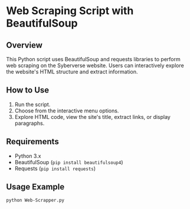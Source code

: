 # Web Scraping Script with BeautifulSoup

## Overview
This Python script uses BeautifulSoup and requests libraries to perform web scraping on the Syberverse website. Users can interactively explore the website's HTML structure and extract information.

## How to Use
1. Run the script.
2. Choose from the interactive menu options.
3. Explore HTML code, view the site's title, extract links, or display paragraphs.

## Requirements
- Python 3.x
- BeautifulSoup (`pip install beautifulsoup4`)
- Requests (`pip install requests`)

## Usage Example
```bash
python Web-Scrapper.py
